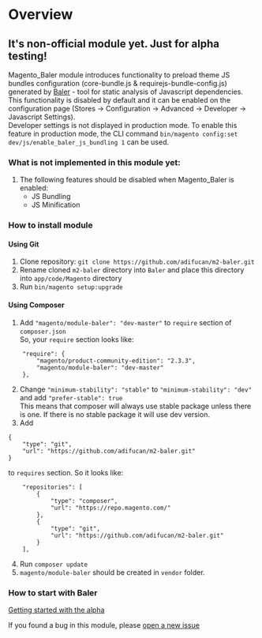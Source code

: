 # Overview

## **It's non-official module yet. Just for alpha testing!**

Magento_Baler module introduces functionality to preload theme JS bundles configuration (core-bundle.js & requirejs-bundle-config.js) generated by [Baler](https://github.com/magento/baler/) - tool for static analysis of Javascript dependencies.  
This functionality is disabled by default and it can be enabled on the configuration page (Stores -> Configuration -> Advanced -> Developer -> Javascript Settings).  
Developer settings is not displayed in production mode. To enable this feature in production mode, the CLI command `bin/magento config:set dev/js/enable_baler_js_bundling 1` can be used.

### What is not implemented in this module yet:
1. The following features should be disabled when Magento_Baler is enabled:
   - JS Bundling
   - JS Minification
   
### How to install module

#### Using Git
1. Clone repository: `git clone https://github.com/adifucan/m2-baler.git`
2. Rename cloned `m2-baler` directory into `Baler` and place this directory into `app/code/Magento` directory
3. Run `bin/magento setup:upgrade`

#### Using Composer
1. Add `"magento/module-baler": "dev-master"` to `require` section of `composer.json`  
So, your `require` section looks like:
````
    "require": {
        "magento/product-community-edition": "2.3.3",
        "magento/module-baler": "dev-master"
    },
````
2. Change `"minimum-stability": "stable"` to `"minimum-stability": "dev"` and add `"prefer-stable": true`  
This means that composer will always use stable package unless there is one. If there is no stable package it will use dev version.
3. Add
````
{
    "type": "git",
    "url": "https://github.com/adifucan/m2-baler.git"
}
````
to `requires` section. So it looks like:
````
    "repositories": [
        {
            "type": "composer",
            "url": "https://repo.magento.com/"
        },
        {
            "type": "git",
            "url": "https://github.com/adifucan/m2-baler.git"
        }
    ],
````
4. Run `composer update`
5. `magento/module-baler` should be created in `vendor` folder.

### How to start with Baler
[Getting started with the alpha](https://github.com/magento/baler/blob/master/docs/ALPHA.md)

If you found a bug in this module, please [open a new issue](https://github.com/magento/m2-baler/issues/new)

